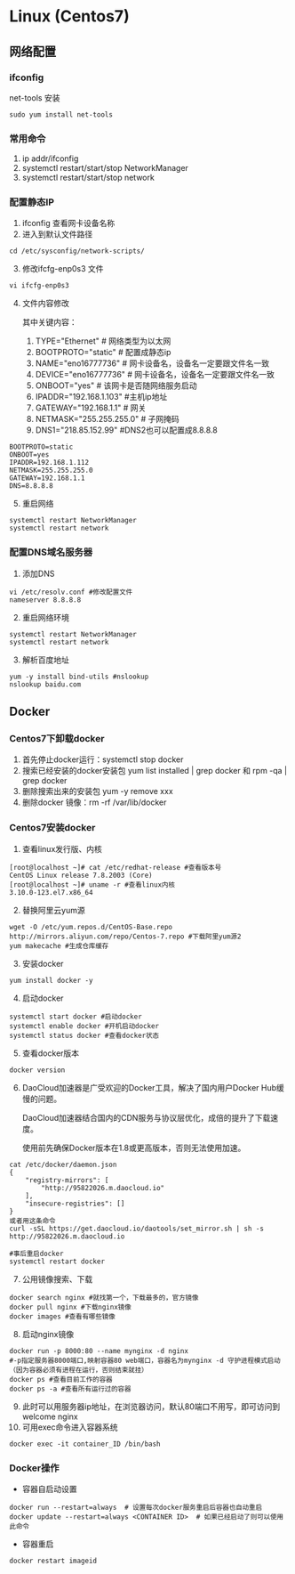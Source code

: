 # Linux (Centos7)

## 网络配置

### ifconfig

net-tools 安装

```shell
sudo yum install net-tools
```

### 常用命令

1. ip addr/ifconfig
2. systemctl restart/start/stop NetworkManager
3. systemctl restart/start/stop network

### 配置静态IP

1. ifconfig 查看网卡设备名称
2. 进入到默认文件路径

```shell
cd /etc/sysconfig/network-scripts/
```

3. 修改ifcfg-enp0s3 文件 

```shell
vi ifcfg-enp0s3
```

4. 文件内容修改

   其中关键内容：

   1. TYPE="Ethernet"     # 网络类型为以太网
   2. BOOTPROTO="static"  # 配置成静态ip
   3. NAME="eno16777736"  # 网卡设备名，设备名一定要跟文件名一致
   4. DEVICE="eno16777736" # 网卡设备名，设备名一定要跟文件名一致
   5. ONBOOT="yes"        # 该网卡是否随网络服务启动
   6. IPADDR="192.168.1.103"  #主机ip地址
   7. GATEWAY="192.168.1.1"   # 网关
   8. NETMASK="255.255.255.0"   # 子网掩码
   9. DNS1="218.85.152.99"    #DNS2也可以配置成8.8.8.8

```shell
BOOTPROTO=static
ONBOOT=yes
IPADDR=192.168.1.112
NETMASK=255.255.255.0
GATEWAY=192.168.1.1
DNS=8.8.8.8
```

5. 重启网络

```shell
systemctl restart NetworkManager
systemctl restart network
```

### 配置DNS域名服务器

1. 添加DNS

```shell
vi /etc/resolv.conf #修改配置文件
nameserver 8.8.8.8
```

2. 重启网络环境

```shell
systemctl restart NetworkManager
systemctl restart network
```

3. 解析百度地址

```shell
yum -y install bind-utils #nslookup
nslookup baidu.com
```

## Docker

### Centos7下卸载docker

1. 首先停止docker运行：systemctl stop docker
2. 搜索已经安装的docker安装包 yum list installed | grep docker 和 rpm -qa | grep docker
3. 删除搜索出来的安装包 yum -y remove xxx
4. 删除docker 镜像：rm -rf /var/lib/docker

### Centos7安装docker

1. 查看linux发行版、内核

```shell
[root@localhost ~]# cat /etc/redhat-release #查看版本号
CentOS Linux release 7.8.2003 (Core)
[root@localhost ~]# uname -r #查看linux内核
3.10.0-123.el7.x86_64
```

2. 替换阿里云yum源

```shell
wget -O /etc/yum.repos.d/CentOS-Base.repo http://mirrors.aliyun.com/repo/Centos-7.repo #下载阿里yum源2 
yum makecache #生成仓库缓存
```

3. 安装docker

```she
yum install docker -y
```

4. 启动docker

```shell
systemctl start docker #启动docker
systemctl enable docker #开机启动docker
systemctl status docker #查看docker状态
```

5. 查看docker版本

```shell
docker version
```

6. DaoCloud加速器是广受欢迎的Docker工具，解决了国内用户Docker Hub缓慢的问题。

   DaoCloud加速器结合国内的CDN服务与协议层优化，成倍的提升了下载速度。

   使用前先确保Docker版本在1.8或更高版本，否则无法使用加速。

```shell
cat /etc/docker/daemon.json
{
    "registry-mirrors": [
        "http://95822026.m.daocloud.io"
    ],
    "insecure-registries": []
}
或者用这条命令
curl -sSL https://get.daocloud.io/daotools/set_mirror.sh | sh -s http://95822026.m.daocloud.io

#事后重启docker
systemctl restart docker
```

7. 公用镜像搜索、下载

```shell
docker search nginx #就找第一个，下载最多的，官方镜像
docker pull nginx #下载nginx镜像
docker images #查看有哪些镜像
```

8. 启动nginx镜像

```shell
docker run -p 8000:80 --name mynginx -d nginx   
#-p指定服务器8000端口,映射容器80 web端口，容器名为mynginx -d 守护进程模式启动（因为容器必须有进程在运行，否则结束就挂）
docker ps #查看目前工作的容器
docker ps -a #查看所有运行过的容器
```

9. 此时可以用服务器ip地址，在浏览器访问，默认80端口不用写，即可访问到 welcome nginx
10. 可用exec命令进入容器系统

```shell
docker exec -it container_ID /bin/bash
```

### Docker操作

- 容器自启动设置

```shell
docker run --restart=always  # 设置每次docker服务重启后容器也自动重启
docker update --restart=always <CONTAINER ID>  # 如果已经启动了则可以使用此命令
```

- 容器重启

```shell
docker restart imageid
```

